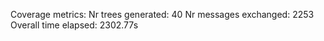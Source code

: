 Coverage metrics:
Nr trees generated: 40
Nr messages exchanged: 2253
Overall time elapsed: 2302.77s
